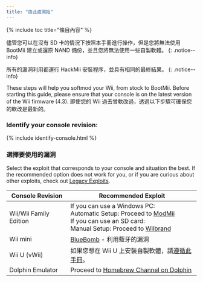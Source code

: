 ```yaml
---
title: "由此處開始"
---
```


{% include toc title="條目內容" %}

儘管您可以在沒有 SD 卡的情況下按照本手冊進行操作，但是您將無法使用 BootMii 建立或還原 NAND 備份，並且您將無法使用一些自製軟體。
{: .notice--info}

所有的漏洞利用都運行 HackMii 安裝程序，並具有相同的最終結果。
{: .notice--info}

These steps will help you softmod your Wii, from stock to BootMii. Before starting this guide, please ensure that your console is on the latest version of the Wii firmware (4.3). 即使您的 Wii 過去曾軟改過，透過以下步驟可確保您的軟改是最新的。

### Identify your console revision:

{% include identify-console.html %}<br>

### 選擇要使用的漏洞

Select the exploit that corresponds to your console and situation the best. If the recommended option does not work for you, or if you are curious about other exploits, check out [Legacy Exploits](legacy-exploits).

| Console Revision       | Recommended Exploit                                                                                                                                                              |
| ---------------------- | -------------------------------------------------------------------------------------------------------------------------------------------------------------------------------- |
| Wii/Wii Family Edition | If you can use a Windows PC:<br> Automatic Setup: Proceed to [ModMii](modmii)<br> If you can use an SD card:<br> Manual Setup: Proceed to [Wilbrand](wilbrand) |
| Wii mini               | [BlueBomb](bluebomb) - 利用藍牙的漏洞                                                                                                                                                   |
| Wii U (vWii)           | 如果您想在 Wii U 上安裝自製軟體，請[遵循此手冊](https://wiiu.hacks.guide)。                                                                                                                          |
| Dolphin Emulator       | Proceed to [Homebrew Channel on Dolphin](homebrew-dolphin)                                                                                                                       |
